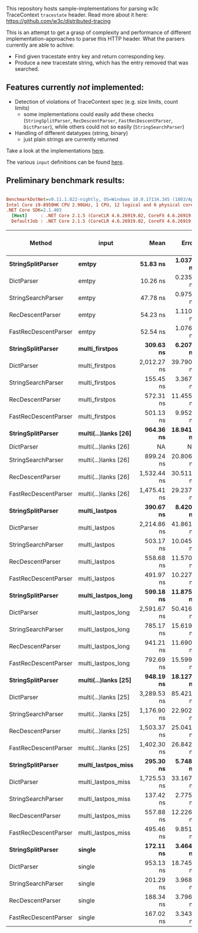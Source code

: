 This repository hosts sample-implementations for parsing w3c TraceContext `tracestate` header. Read more about it here: https://github.com/w3c/distributed-tracing

This is an attempt to get a grasp of complexity and performance of different implementation-approaches to parse this HTTP header. What the parsers currently are able to achive:
 * Find given tracestate entry key and return corresponding key.
 * Produce a new tracestate string, which has the entry removed that was searched.

 ## Features currently *not* implemented:
  * Detection of violations of TraceContext spec (e.g. size limits, count limits)
    * some implementations could easily add these checks (`StringSplitParser`, `RecDescentParser`, `FastRecDescentParser`, `DictParser`), while others could not so easily (`StringSearchParser`)
  * Handling of different datatypes (string, binary)
    * just plain strings are currently returned

Take a look at the implementations [here](TraceStateParsers).

The various `input` definitions can be found [here](TraceStateParsers.Benchmarks/Benchmarks.cs#L37).

## Preliminary benchmark results:
``` ini

BenchmarkDotNet=v0.11.1.822-nightly, OS=Windows 10.0.17134.345 (1803/April2018Update/Redstone4)
Intel Core i9-8950HK CPU 2.90GHz, 1 CPU, 12 logical and 6 physical cores
.NET Core SDK=2.1.403
  [Host]     : .NET Core 2.1.5 (CoreCLR 4.6.26919.02, CoreFX 4.6.26919.02), 64bit RyuJIT
  DefaultJob : .NET Core 2.1.5 (CoreCLR 4.6.26919.02, CoreFX 4.6.26919.02), 64bit RyuJIT


```
|               Method |                input |        Mean |      Error |      StdDev | Gen 0/1k Op | Gen 1/1k Op | Gen 2/1k Op | Allocated Memory/Op |
|--------------------- |--------------------- |------------:|-----------:|------------:|------------:|------------:|------------:|--------------------:|
|    **StringSplitParser** |                **emtpy** |    **51.83 ns** |  **1.0379 ns** |   **1.6760 ns** |      **0.0216** |           **-** |           **-** |               **136 B** |
|           DictParser |                emtpy |    10.26 ns |  0.2354 ns |   0.3060 ns |           - |           - |           - |                   - |
|   StringSearchParser |                emtpy |    47.78 ns |  0.9759 ns |   1.1985 ns |      0.0266 |           - |           - |               168 B |
|     RecDescentParser |                emtpy |    54.23 ns |  1.1109 ns |   1.7939 ns |      0.0432 |           - |           - |               272 B |
| FastRecDescentParser |                emtpy |    52.54 ns |  1.0762 ns |   2.1984 ns |      0.0266 |           - |           - |               168 B |
|    **StringSplitParser** |       **multi_firstpos** |   **309.63 ns** |  **6.2079 ns** |  **12.1080 ns** |      **0.1459** |           **-** |           **-** |               **920 B** |
|           DictParser |       multi_firstpos | 2,012.27 ns | 39.7903 ns |  61.9486 ns |      0.3376 |           - |           - |              2128 B |
|   StringSearchParser |       multi_firstpos |   155.45 ns |  3.3672 ns |   7.1757 ns |      0.0608 |           - |           - |               384 B |
|     RecDescentParser |       multi_firstpos |   572.31 ns | 11.4553 ns |  18.8213 ns |      0.1202 |           - |           - |               760 B |
| FastRecDescentParser |       multi_firstpos |   501.13 ns |  9.9523 ns |  17.9461 ns |      0.1040 |           - |           - |               656 B |
|    **StringSplitParser** | **multi(...)lanks [26]** |   **964.36 ns** | **18.9412 ns** |  **17.7176 ns** |      **0.6332** |      **0.0038** |           **-** |              **3992 B** |
|           DictParser | multi(...)lanks [26] |          NA |         NA |          NA |           - |           - |           - |                   - |
|   StringSearchParser | multi(...)lanks [26] |   899.24 ns | 20.8068 ns |  36.9840 ns |      0.7334 |      0.0019 |           - |              4616 B |
|     RecDescentParser | multi(...)lanks [26] | 1,532.44 ns | 30.5116 ns |  44.7235 ns |      0.3262 |           - |           - |              2056 B |
| FastRecDescentParser | multi(...)lanks [26] | 1,475.41 ns | 29.2373 ns |  56.3304 ns |      0.3090 |           - |           - |              1952 B |
|    **StringSplitParser** |        **multi_lastpos** |   **390.67 ns** |  **8.4200 ns** |  **11.8036 ns** |      **0.2007** |           **-** |           **-** |              **1264 B** |
|           DictParser |        multi_lastpos | 2,214.86 ns | 41.8619 ns |  44.7917 ns |      0.3128 |           - |           - |              1976 B |
|   StringSearchParser |        multi_lastpos |   503.17 ns | 10.0451 ns |  13.0615 ns |      0.1979 |           - |           - |              1248 B |
|     RecDescentParser |        multi_lastpos |   558.68 ns | 11.5701 ns |  23.8942 ns |      0.1192 |           - |           - |               752 B |
| FastRecDescentParser |        multi_lastpos |   491.97 ns | 10.2272 ns |  18.1788 ns |      0.1020 |           - |           - |               648 B |
|    **StringSplitParser** |   **multi_lastpos_long** |   **599.18 ns** | **11.8750 ns** |  **25.5622 ns** |      **0.4139** |      **0.0010** |           **-** |              **2608 B** |
|           DictParser |   multi_lastpos_long | 2,591.67 ns | 50.4162 ns |  69.0103 ns |      0.5188 |           - |           - |              3280 B |
|   StringSearchParser |   multi_lastpos_long |   785.17 ns | 15.6192 ns |  24.7737 ns |      0.4644 |      0.0010 |           - |              2928 B |
|     RecDescentParser |   multi_lastpos_long |   941.21 ns | 11.6909 ns |  10.9357 ns |      0.2251 |           - |           - |              1424 B |
| FastRecDescentParser |   multi_lastpos_long |   792.69 ns | 15.5997 ns |  26.4894 ns |      0.2089 |           - |           - |              1320 B |
|    **StringSplitParser** | **multi(...)lanks [25]** |   **948.19 ns** | **18.1270 ns** |  **20.1481 ns** |      **0.6237** |      **0.0038** |           **-** |              **3928 B** |
|           DictParser | multi(...)lanks [25] | 3,289.53 ns | 85.4219 ns | 242.3278 ns |      0.7172 |      0.0038 |           - |              4520 B |
|   StringSearchParser | multi(...)lanks [25] | 1,176.90 ns | 22.9023 ns |  28.1261 ns |      0.7572 |      0.0019 |           - |              4768 B |
|     RecDescentParser | multi(...)lanks [25] | 1,503.37 ns | 25.0415 ns |  23.4238 ns |      0.3262 |           - |           - |              2064 B |
| FastRecDescentParser | multi(...)lanks [25] | 1,402.30 ns | 26.8426 ns |  25.1085 ns |      0.3109 |           - |           - |              1960 B |
|    **StringSplitParser** |   **multi_lastpos_miss** |   **295.30 ns** |  **5.7484 ns** |   **5.9032 ns** |      **0.1359** |           **-** |           **-** |               **856 B** |
|           DictParser |   multi_lastpos_miss | 1,725.53 ns | 33.1676 ns |  41.9464 ns |      0.3300 |           - |           - |              2088 B |
|   StringSearchParser |   multi_lastpos_miss |   137.42 ns |  2.7757 ns |   4.4026 ns |      0.0584 |           - |           - |               368 B |
|     RecDescentParser |   multi_lastpos_miss |   557.88 ns | 12.2267 ns |  33.6757 ns |      0.1154 |           - |           - |               728 B |
| FastRecDescentParser |   multi_lastpos_miss |   495.46 ns |  9.8510 ns |  18.9795 ns |      0.0987 |           - |           - |               624 B |
|    **StringSplitParser** |               **single** |   **172.11 ns** |  **3.4642 ns** |   **3.4023 ns** |      **0.0558** |           **-** |           **-** |               **352 B** |
|           DictParser |               single |   953.13 ns | 18.7455 ns |  24.3745 ns |      0.0896 |           - |           - |               568 B |
|   StringSearchParser |               single |   201.29 ns |  3.9686 ns |   5.0191 ns |      0.0455 |           - |           - |               288 B |
|     RecDescentParser |               single |   188.34 ns |  3.7968 ns |   5.0686 ns |      0.0622 |           - |           - |               392 B |
| FastRecDescentParser |               single |   167.02 ns |  3.3435 ns |   4.7951 ns |      0.0455 |           - |           - |               288 B |
